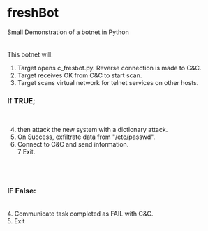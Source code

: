 # freshBot
Small Demonstration of a botnet in Python<br>
<br>
<br>
This botnet will:

1. Target opens c_fresbot.py. Reverse connection is made to C&C.<br>
2. Target receives OK from C&C to start scan.<br>
3. Target scans virtual network for telnet services on other hosts.<br>
<h3>If TRUE;</h3><br>

4. then attack the new system with a dictionary attack.<br>
5. On Success, exfiltrate data from "/etc/passwd".<br>
6. Connect to C&C and send information.<br>
7 Exit.<br>
<br>
<br>
<h3>IF False:</h3><br>
4. Communicate task completed as FAIL with C&C.<br>
5. Exit<br>
